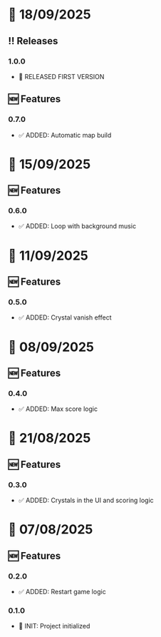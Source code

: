 # 📅 18/09/2025

## ‼ Releases

### 1.0.0

- 🚀 RELEASED FIRST VERSION

## 🆕 Features

### 0.7.0

- ✅ ADDED: Automatic map build

# 📅 15/09/2025

## 🆕 Features

### 0.6.0

- ✅ ADDED: Loop with background music

# 📅 11/09/2025

## 🆕 Features

### 0.5.0

- ✅ ADDED: Crystal vanish effect

# 📅 08/09/2025

## 🆕 Features

### 0.4.0

- ✅ ADDED: Max score logic

# 📅 21/08/2025

## 🆕 Features

### 0.3.0

- ✅ ADDED: Crystals in the UI and scoring logic

# 📅 07/08/2025

## 🆕 Features

### 0.2.0

- ✅ ADDED: Restart game logic

### 0.1.0

- 🚀 INIT: Project initialized